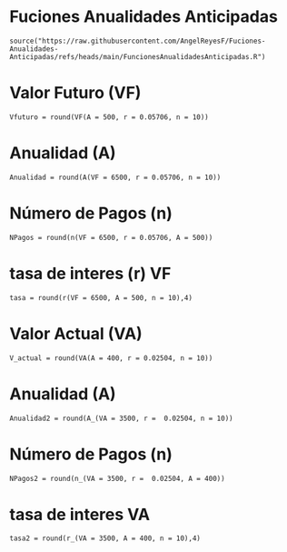 # Fuciones Anualidades Anticipadas

```
source("https://raw.githubusercontent.com/AngelReyesF/Fuciones-Anualidades-Anticipadas/refs/heads/main/FuncionesAnualidadesAnticipadas.R")
```

# Valor Futuro (VF)
```
Vfuturo = round(VF(A = 500, r = 0.05706, n = 10))
```

# Anualidad (A)
 ```
Anualidad = round(A(VF = 6500, r = 0.05706, n = 10))
```

# Número de Pagos (n)
 ```
NPagos = round(n(VF = 6500, r = 0.05706, A = 500))
```

# tasa de interes (r) VF
```
tasa = round(r(VF = 6500, A = 500, n = 10),4)
```







# Valor Actual (VA)
```
V_actual = round(VA(A = 400, r = 0.02504, n = 10))
```

# Anualidad (A)
 ```
Anualidad2 = round(A_(VA = 3500, r =  0.02504, n = 10))
```

# Número de Pagos (n)
 ```
NPagos2 = round(n_(VA = 3500, r =  0.02504, A = 400))
```

# tasa de interes VA
```
tasa2 = round(r_(VA = 3500, A = 400, n = 10),4)
```
